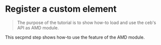 # Register a custom element

> The purpose of the tutorial is to show how-to load and use the ceb's API as AMD module.

This secpmd step shows how-to use the feature of the AMD module.
